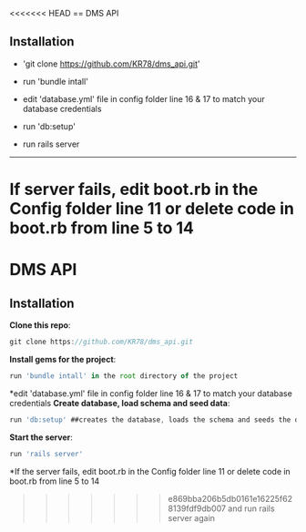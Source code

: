 <<<<<<< HEAD
== DMS API

Installation
------
* 'git clone https://github.com/KR78/dms_api.git'

* run 'bundle intall' 

* edit 'database.yml' file in config folder line 16 & 17 to match your database credentials

* run 'db:setup'

* run rails server
------
If server fails, edit boot.rb in the Config folder line 11 or delete code in boot.rb from line 5 to 14
=======
DMS API
== 

Installation
------
**Clone this repo**:
~~~javascript
git clone https://github.com/KR78/dms_api.git
~~~
**Install gems for the project**:
~~~javascript
run 'bundle intall' in the root directory of the project
~~~
*edit 'database.yml' file in config folder line 16 & 17 to match your database credentials
**Create database, load schema and seed data**:
~~~javascript
run 'db:setup' ##creates the database, loads the schema and seeds the data 
~~~
**Start the server**:
~~~javascript
run 'rails server'
~~~
*If the server fails, edit boot.rb in the Config folder line 11 or delete code in boot.rb from line 5 to 14
>>>>>>> e869bba206b5db0161e16225f628139fdf9db007
and run rails server again

